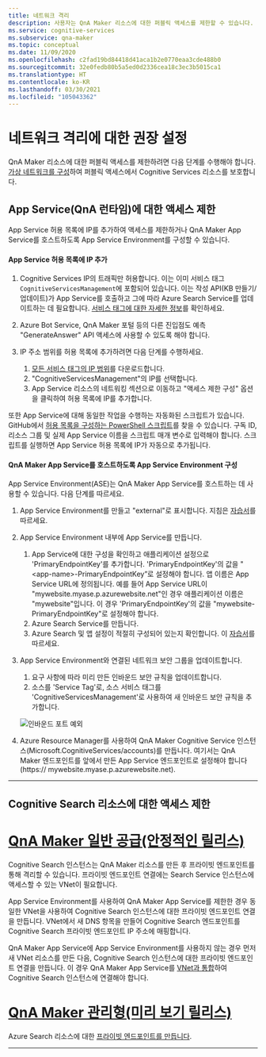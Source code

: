 ```yaml
---
title: 네트워크 격리
description: 사용자는 QnA Maker 리소스에 대한 퍼블릭 액세스를 제한할 수 있습니다.
ms.service: cognitive-services
ms.subservice: qna-maker
ms.topic: conceptual
ms.date: 11/09/2020
ms.openlocfilehash: c2fad19bd84418d41aca1b2e0770eaa3cde488b0
ms.sourcegitcommit: 32e0fedb80b5a5ed0d2336cea18c3ec3b5015ca1
ms.translationtype: HT
ms.contentlocale: ko-KR
ms.lasthandoff: 03/30/2021
ms.locfileid: "105043362"
---
```

# <a name="recommended-settings-for-network-isolation"></a>네트워크 격리에 대한 권장 설정

QnA Maker 리소스에 대한 퍼블릭 액세스를 제한하려면 다음 단계를 수행해야 합니다. [가상 네트워크를 구성](../../cognitive-services-virtual-networks.md?tabs=portal)하여 퍼블릭 액세스에서 Cognitive Services 리소스를 보호합니다.

## <a name="restrict-access-to-app-service-qna-runtime"></a>App Service(QnA 런타임)에 대한 액세스 제한

App Service 허용 목록에 IP를 추가하여 액세스를 제한하거나 QnA Maker App Service를 호스트하도록 App Service Environment를 구성할 수 있습니다.

#### <a name="add-ips-to-app-service-allow-list"></a>App Service 허용 목록에 IP 추가

1. Cognitive Services IP의 트래픽만 허용합니다. 이는 이미 서비스 태그 `CognitiveServicesManagement`에 포함되어 있습니다. 이는 작성 API(KB 만들기/업데이트)가 App Service를 호출하고 그에 따라 Azure Search Service를 업데이트하는 데 필요합니다. [서비스 태그에 대한 자세한 정보](../../../virtual-network/service-tags-overview.md)를 확인하세요.
2. Azure Bot Service, QnA Maker 포털 등의 다른 진입점도 예측 "GenerateAnswer" API 액세스에 사용할 수 있도록 해야 합니다.
3. IP 주소 범위를 허용 목록에 추가하려면 다음 단계를 수행하세요.

   1. [모든 서비스 태그의 IP 범위](https://www.microsoft.com/download/details.aspx?id=56519)를 다운로드합니다.
   2. "CognitiveServicesManagement"의 IP를 선택합니다.
   3. App Service 리소스의 네트워킹 섹션으로 이동하고 "액세스 제한 구성" 옵션을 클릭하여 허용 목록에 IP를 추가합니다.

또한 App Service에 대해 동일한 작업을 수행하는 자동화된 스크립트가 있습니다. GitHub에서 [허용 목록을 구성하는 PowerShell 스크립트](https://github.com/pchoudhari/QnAMakerBackupRestore/blob/master/AddRestrictedIPAzureAppService.ps1)를 찾을 수 있습니다. 구독 ID, 리소스 그룹 및 실제 App Service 이름을 스크립트 매개 변수로 입력해야 합니다. 스크립트를 실행하면 App Service 허용 목록에 IP가 자동으로 추가됩니다.

#### <a name="configure-app-service-environment-to-host-qna-maker-app-service"></a>QnA Maker App Service를 호스트하도록 App Service Environment 구성
    
App Service Environment(ASE)는 QnA Maker App Service를 호스트하는 데 사용할 수 있습니다. 다음 단계를 따르세요.

1. App Service Environment를 만들고 "external"로 표시합니다. 지침은 [자습서](../../../app-service/environment/create-external-ase.md)를 따르세요.
2.  App Service Environment 내부에 App Service를 만듭니다.
    1. App Service에 대한 구성을 확인하고 애플리케이션 설정으로 'PrimaryEndpointKey'를 추가합니다. 'PrimaryEndpointKey'의 값을 "\<app-name\>-PrimaryEndpointKey”로 설정해야 합니다. 앱 이름은 App Service URL에 정의됩니다. 예를 들어 App Service URL이 "mywebsite.myase.p.azurewebsite.net"인 경우 애플리케이션 이름은 "mywebsite"입니다. 이 경우 'PrimaryEndpointKey'의 값을 "mywebsite-PrimaryEndpointKey"로 설정해야 합니다.
    2. Azure Search Service를 만듭니다.
    3. Azure Search 및 앱 설정이 적절히 구성되어 있는지 확인합니다. 
          이 [자습서](../reference-app-service.md?tabs=v1#app-service)를 따르세요.
3.  App Service Environment와 연결된 네트워크 보안 그룹을 업데이트합니다.
    1. 요구 사항에 따라 미리 만든 인바운드 보안 규칙을 업데이트합니다.
    2. 소스를 'Service Tag'로, 소스 서비스 태그를 'CognitiveServicesManagement'로 사용하여 새 인바운드 보안 규칙을 추가합니다.
       
    ![인바운드 포트 예외](../media/inbound-ports.png)

4.  Azure Resource Manager를 사용하여 QnA Maker Cognitive Service 인스턴스(Microsoft.CognitiveServices/accounts)를 만듭니다. 여기서는 QnA Maker 엔드포인트를 앞에서 만든 App Service 엔드포인트로 설정해야 합니다(https:// mywebsite.myase.p.azurewebsite.net).
    
---

## <a name="restrict-access-to-cognitive-search-resource"></a>Cognitive Search 리소스에 대한 액세스 제한

# <a name="qna-maker-ga-stable-release"></a>[QnA Maker 일반 공급(안정적인 릴리스)](#tab/v1)

Cognitive Search 인스턴스는 QnA Maker 리소스를 만든 후 프라이빗 엔드포인트를 통해 격리할 수 있습니다. 프라이빗 엔드포인트 연결에는 Search Service 인스턴스에 액세스할 수 있는 VNet이 필요합니다. 

App Service Environment를 사용하여 QnA Maker App Service를 제한한 경우 동일한 VNet을 사용하여 Cognitive Search 인스턴스에 대한 프라이빗 엔드포인트 연결을 만듭니다. VNet에서 새 DNS 항목을 만들어 Cognitive Search 엔드포인트를 Cognitive Search 프라이빗 엔드포인트 IP 주소에 매핑합니다. 

QnA Maker App Service에 App Service Environment를 사용하지 않는 경우 먼저 새 VNet 리소스를 만든 다음, Cognitive Search 인스턴스에 대한 프라이빗 엔드포인트 연결을 만듭니다. 이 경우 QnA Maker App Service를 [VNet과 통합](../../../app-service/web-sites-integrate-with-vnet.md)하여 Cognitive Search 인스턴스에 연결해야 합니다. 

#  <a name="qna-maker-managed-preview-release"></a>[QnA Maker 관리형(미리 보기 릴리스)](#tab/v2)

Azure Search 리소스에 대한 [프라이빗 엔드포인트를 만듭니다](../reference-private-endpoint.md).

---